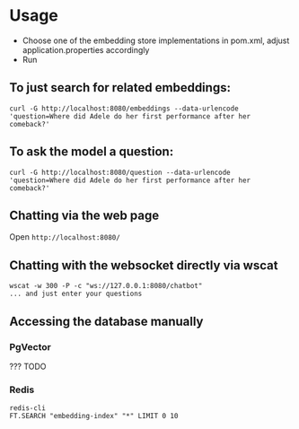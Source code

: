 # Usage
- Choose one of the embedding store implementations in pom.xml, adjust application.properties accordingly
- Run

## To just search for related embeddings:
```
curl -G http://localhost:8080/embeddings --data-urlencode 'question=Where did Adele do her first performance after her comeback?'
```

## To ask the model a question:
```
curl -G http://localhost:8080/question --data-urlencode 'question=Where did Adele do her first performance after her comeback?'
```

## Chatting via the web page
Open `http://localhost:8080/`

## Chatting with the websocket directly via wscat
```
wscat -w 300 -P -c "ws://127.0.0.1:8080/chatbot"
... and just enter your questions
```

## Accessing the database manually

### PgVector
??? TODO

### Redis
```
redis-cli
FT.SEARCH "embedding-index" "*" LIMIT 0 10
```